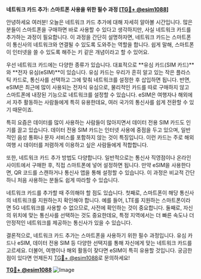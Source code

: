 **네트워크 카드 추가: 스마트폰 사용을 위한 필수 과정 [[TG💪+ @esim1088](https://t.me/s/esim1088)]**

안녕하세요 여러분! 오늘은 네트워크 카드 추가에 대해 자세히 알아볼 시간입니다. 많은 분들이 스마트폰을 구매하면 바로 사용할 수 있다고 생각하지만, 사실 네트워크 카드를 추가하는 과정이 필요합니다. 이 과정을 간단히 설명하자면, 네트워크 카드는 스마트폰이 통신사의 네트워크와 연결될 수 있도록 도와주는 역할을 합니다. 쉽게 말해, 스마트폰이 인터넷을 쓸 수 있도록 해주는 키 같은 개념이라고 할 수 있어요.

우선 네트워크 카드에는 다양한 종류가 있습니다. 대표적으로 **유심 카드(SIM 카드)**와 **전자 유심(eSIM)**이 있습니다. 유심 카드는 우리가 흔히 알고 있는 작은 플라스틱 카드로, 통신사를 선택하고 그에 맞춰 네트워크를 설정한 후 삽입하면 됩니다. 반면, eSIM은 최근에 많이 사용되는 전자식 유심으로, 물리적인 카드를 따로 구매하지 않고 스마트폰에 내장된 기능으로 네트워크를 설정할 수 있습니다. eSIM은 여행자나 해외에서 자주 활동하는 사람들에게 특히 유용한데요, 여러 국가의 통신사를 쉽게 전환할 수 있기 때문이죠.

특히 요즘은 데이터를 많이 사용하는 사람들이 많아지면서 데이터 전용 SIM 카드도 인기를 끌고 있습니다. 데이터 전용 SIM 카드는 인터넷 사용에 중점을 두고 있으며, 일반적인 음성 통화나 문자 서비스를 포함하지 않는 것이 특징입니다. 이런 카드는 주로 해외여행 시 데이터를 저렴하게 이용하고 싶은 사람들에게 적합합니다.

또한, 네트워크 카드 추가 방법도 다양합니다. 일반적으로는 통신사 직영점이나 온라인 사이트에서 구매한 후, 직접 스마트폰에 넣어 설정하면 됩니다. 만약 eSIM을 사용한다면, QR 코드를 스캔하거나 통신사 앱을 통해 설정할 수 있습니다. 이 과정은 비교적 간단하니 처음 사용하는 분들도 쉽게 따라할 수 있습니다.

네트워크 카드를 추가할 때 주의해야 할 점도 있습니다. 첫째로, 스마트폰이 해당 통신사의 네트워크를 지원하는지 확인해야 합니다. 예를 들어, LTE를 지원하는 스마트폰이라면 5G 네트워크를 사용할 수 없으므로, 사전에 확인하는 것이 중요합니다. 둘째로, 자신의 위치에 맞는 통신사를 선택하는 것도 중요한데요, 특정 지역에서는 더 빠른 속도나 더 안정적인 네트워크를 제공하는 통신사가 있을 수 있습니다.

결론적으로, 네트워크 카드 추가는 스마트폰을 사용하기 위한 필수 과정입니다. 유심 카드나 eSIM, 데이터 전용 SIM 등 다양한 선택지를 통해 자신에게 맞는 네트워크 카드를 고르세요. 더불어, 여행이나 해외 활동이 잦다면 eSIM이 특히 유용할 것입니다. 궁금한 점이 있다면 언제든지 [TG💪+ @esim1088](https://t.me/s/esim1088)로 문의하세요!

**[TG💪+ @esim1088](https://t.me/s/esim1088)**
![Image](https://i.postimg.cc/Y0z9fWf4/image.png)